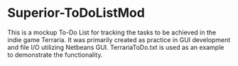 
# Superior-ToDoListMod
This is a mockup To-Do List for tracking the tasks to be achieved in the indie game Terraria. It was primarily created as practice in GUI development and file I/O utilizing Netbeans GUI. TerrariaToDo.txt is used as an example to demonstrate the functionality.